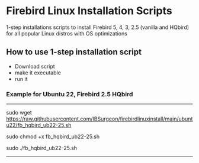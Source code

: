 # Firebird Linux Installation Scripts
1-step installations scripts to install Firebird 5, 4, 3, 2.5 (vanilla and HQbird) for all popular Linux distros with OS optimizations

## How to use 1-step installation script

* Download script
* make it executable
* run it

### Example for Ubuntu 22, Firebird 2.5 HQbird
----
sudo wget https://raw.githubusercontent.com/IBSurgeon/firebirdlinuxinstall/main/ubuntu22/fb_hqbird_ub22-25.sh

sudo chmod +x fb_hqbird_ub22-25.sh

sudo ./fb_hqbird_ub22-25.sh

----


